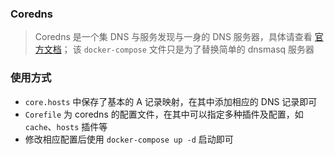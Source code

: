 ### Coredns

> Coredns 是一个集 DNS 与服务发现与一身的 DNS 服务器，具体请查看 [官方文档](https://coredns.io/)；
该 `docker-compose` 文件只是为了替换简单的 dnsmasq 服务器

### 使用方式

- `core.hosts` 中保存了基本的 A 记录映射，在其中添加相应的 DNS 记录即可
- `Corefile` 为 coredns 的配置文件，在其中可以指定多种插件及配置，如 `cache`、`hosts` 插件等
- 修改相应配置后使用 `docker-compose up -d` 启动即可
